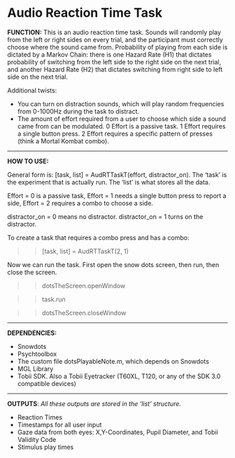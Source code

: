 # Audio Reaction Time Task

**FUNCTION:** This is an audio reaction time task. Sounds will randomly play from the left or right sides on every trial, and the participant must correctly choose where the sound came from. Probability of playing from each side is dictated by a Markov Chain: there is one Hazard Rate (H1) that dictates probability of switching from the left side to the right side on the next trial, and another Hazard Rate (H2) that dictates switching from right side to left side on the next trial.

Additional twists:
* You can turn on distraction sounds, which will play random frequencies from 0-1000Hz during the task to distract.
* The amount of effort required from a user to choose which side a sound came from can be modulated. 0 Effort is a passive task. 1 Effort requires a single button press. 2 Effort requires a specific pattern of presses (think a Mortal Kombat combo).

***

**HOW TO USE:**

General form is: [task, list] = AudRTTaskT(effort, distractor_on). The ‘task’ is the experiment that is actually run. The ‘list’ is what stores all the data.

Effort = 0 is a passive task, Effort = 1 needs a single button press to report a side, Effort = 2 requires a combo to choose a side.

distractor_on = 0 means no distractor. distractor_on = 1 turns on the distractor.

To create a task that requires a combo press and has a combo:

>> [task, list] = AudRTTaskT(2, 1)

Now we can run the task. First open the snow dots screen, then run, then close the screen.

>> dotsTheScreen.openWindow

>> task.run

>> dotsTheScreen.closeWindow


***

**DEPENDENCIES:**
* Snowdots
* Psychtoolbox
* The custom file dotsPlayableNote.m, which depends on Snowdots
* MGL Library
* Tobii SDK. Also a Tobii Eyetracker (T60XL, T120, or any of the SDK 3.0 compatible devices)

***

**OUTPUTS**:
*All these outputs are stored in the ‘list’ structure.*

* Reaction Times
* Timestamps for all user input
* Gaze data from both eyes: X,Y-Coordinates, Pupil Diameter, and Tobii Validity Code
* Stimulus play times
